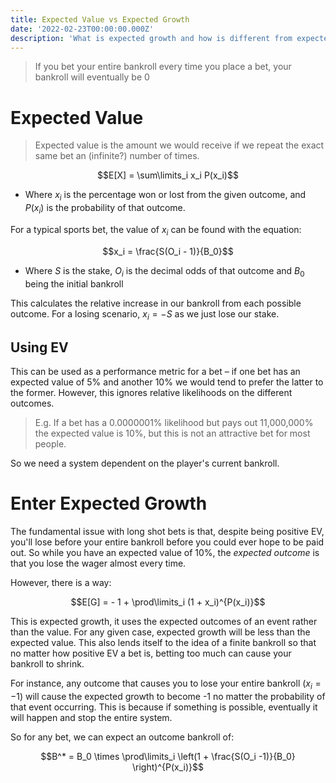 ```yaml
---
title: Expected Value vs Expected Growth
date: '2022-02-23T00:00:00.000Z'
description: 'What is expected growth and how is different from expected value?'
---
```


> If you bet your entire bankroll every time you place a bet, your bankroll will eventually be 0

# Expected Value

> Expected value is the amount we would receive if we repeat the exact same bet an (infinite?) number of times.

$$E[X] = \sum\limits_i x_i P(x_i)$$ 

- Where $x_i$ is the percentage won or lost from the given outcome, and $P(x_i)$ is the probability of that outcome.

For a typical sports bet, the value of $x_i$ can be found with the equation:

$$x_i = \frac{S(O_i - 1)}{B_0}$$

- Where $S$ is the stake, $O_i$ is the decimal odds of that outcome and $B_0$ being the initial bankroll

This calculates the relative increase in our bankroll from each possible outcome. For a losing scenario, $x_i = -S$ as we just lose our stake.

## Using EV

This can be used as a performance metric for a bet – if one bet has an expected value of 5% and another 10% we would tend to prefer the latter to the former. However, this ignores relative likelihoods on the different outcomes.

> E.g. If a bet has a 0.0000001% likelihood but pays out 11,000,000% the expected value is 10%, but this is not an attractive bet for most people.

So we need a system dependent on the player's current bankroll.

# Enter Expected Growth

The fundamental issue with long shot bets is that, despite being positive EV, you'll lose before your entire bankroll before you could ever hope to be paid out. So while you have an expected value of 10%, the _expected outcome_ is that you lose the wager almost every time.

However, there is a way:

$$E[G] =  - 1 + \prod\limits_i (1 + x_i)^{P(x_i)}$$

This is expected growth, it uses the expected outcomes of an event rather than the value. For any given case, expected growth will be less than the expected value. This also lends itself to the idea of a finite bankroll so that no matter how positive EV a bet is, betting too much can cause your bankroll to shrink.

For instance, any outcome that causes you to lose your entire bankroll ($x_i = -1$) will cause the expected growth to become -1 no matter the probability of that event occurring. This is because if something is possible, eventually it will happen and stop the entire system.

So for any bet, we can expect an outcome bankroll of:

$$B^* = B_0 \times \prod\limits_i \left(1 + \frac{S(O_i -1)}{B_0} \right)^{P(x_i)}$$

